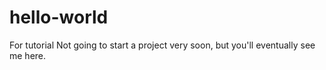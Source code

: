 # hello-world
For tutorial
Not going to start a project very soon, but you'll eventually see me here. 
